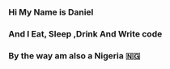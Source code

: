 ### Hi My Name is Daniel  

### And I Eat, Sleep ,Drink  And Write code 

### By the way am  also a Nigeria  🇳🇬 
